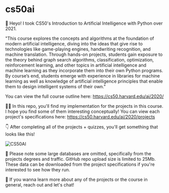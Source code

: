 # cs50ai
👋 Heyo! I took CS50's Introduction to Artificial Intelligence with Python over 2021. 

"This course explores the concepts and algorithms at the foundation of modern artificial intelligence, diving into the ideas that give rise to technologies like game-playing engines, handwriting recognition, and machine translation. Through hands-on projects, students gain exposure to the theory behind graph search algorithms, classification, optimization, reinforcement learning, and other topics in artificial intelligence and machine learning as they incorporate them into their own Python programs. By course’s end, students emerge with experience in libraries for machine learning as well as knowledge of artificial intelligence principles that enable them to design intelligent systems of their own."

You can view the full course outline here: https://cs50.harvard.edu/ai/2020/

🧑‍💻 In this repo, you'll find my implementation for the projects in this course. I hope you find some of them interesting conceptually! You can view each project's specifications here: https://cs50.harvard.edu/ai/2020/projects

👇 After completing all of the projects + quizzes, you'll get something that looks like this!

![CS50AI](https://user-images.githubusercontent.com/37886722/137134480-64e8e27f-4d16-4bde-9540-2da8cef8f8da.png)

🚨 Please note some large databases are omitted, specifically from the projects degrees and traffic. GitHub repo upload size is limited to 25Mb. These data can be downloaded from the project specifications if you're interested to see how they run.

🙌 If you wanna learn more about any of the projects or the course in general, reach out and let's chat!

